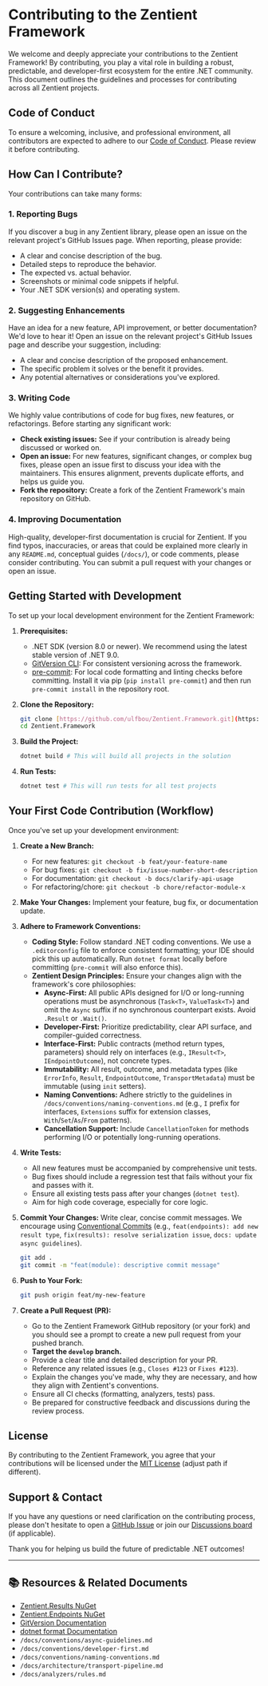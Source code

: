 # Contributing to the Zentient Framework

We welcome and deeply appreciate your contributions to the Zentient Framework! By contributing, you play a vital role in building a robust, predictable, and developer-first ecosystem for the entire .NET community. This document outlines the guidelines and processes for contributing across all Zentient projects.

## Code of Conduct

To ensure a welcoming, inclusive, and professional environment, all contributors are expected to adhere to our [Code of Conduct](CODE_OF_CONDUCT.md). Please review it before contributing.

## How Can I Contribute?

Your contributions can take many forms:

### 1. Reporting Bugs

If you discover a bug in any Zentient library, please open an issue on the relevant project's GitHub Issues page.
When reporting, please provide:
* A clear and concise description of the bug.
* Detailed steps to reproduce the behavior.
* The expected vs. actual behavior.
* Screenshots or minimal code snippets if helpful.
* Your .NET SDK version(s) and operating system.

### 2. Suggesting Enhancements

Have an idea for a new feature, API improvement, or better documentation? We'd love to hear it!
Open an issue on the relevant project's GitHub Issues page and describe your suggestion, including:
* A clear and concise description of the proposed enhancement.
* The specific problem it solves or the benefit it provides.
* Any potential alternatives or considerations you've explored.

### 3. Writing Code

We highly value contributions of code for bug fixes, new features, or refactorings. Before starting any significant work:

* **Check existing issues:** See if your contribution is already being discussed or worked on.
* **Open an issue:** For new features, significant changes, or complex bug fixes, please open an issue first to discuss your idea with the maintainers. This ensures alignment, prevents duplicate efforts, and helps us guide you.
* **Fork the repository:** Create a fork of the Zentient Framework's main repository on GitHub.

### 4. Improving Documentation

High-quality, developer-first documentation is crucial for Zentient. If you find typos, inaccuracies, or areas that could be explained more clearly in any `README.md`, conceptual guides (`/docs/`), or code comments, please consider contributing. You can submit a pull request with your changes or open an issue.

## Getting Started with Development

To set up your local development environment for the Zentient Framework:

1.  **Prerequisites:**
    * .NET SDK (version 8.0 or newer). We recommend using the latest stable version of .NET 9.0.
    * [GitVersion CLI](https://gitversion.net/docs/): For consistent versioning across the framework.
    * [pre-commit](https://pre-commit.com/#installation): For local code formatting and linting checks before committing. Install it via pip (`pip install pre-commit`) and then run `pre-commit install` in the repository root.

2.  **Clone the Repository:**
    ```bash
    git clone [https://github.com/ulfbou/Zentient.Framework.git](https://github.com/ulfbou/Zentient.Framework.git) # Adjust if main repo name is different
    cd Zentient.Framework
    ```

3.  **Build the Project:**
    ```bash
    dotnet build # This will build all projects in the solution
    ```

4.  **Run Tests:**
    ```bash
    dotnet test # This will run tests for all test projects
    ```

## Your First Code Contribution (Workflow)

Once you've set up your development environment:

1.  **Create a New Branch:**
    * For new features: `git checkout -b feat/your-feature-name`
    * For bug fixes: `git checkout -b fix/issue-number-short-description`
    * For documentation: `git checkout -b docs/clarify-api-usage`
    * For refactoring/chore: `git checkout -b chore/refactor-module-x`

2.  **Make Your Changes:** Implement your feature, bug fix, or documentation update.

3.  **Adhere to Framework Conventions:**
    * **Coding Style:** Follow standard .NET coding conventions. We use a `.editorconfig` file to enforce consistent formatting; your IDE should pick this up automatically. Run `dotnet format` locally before committing (`pre-commit` will also enforce this).
    * **Zentient Design Principles:** Ensure your changes align with the framework's core philosophies:
        * **Async-First:** All public APIs designed for I/O or long-running operations must be asynchronous (`Task<T>`, `ValueTask<T>`) and omit the `Async` suffix if no synchronous counterpart exists. Avoid `.Result` or `.Wait()`.
        * **Developer-First:** Prioritize predictability, clear API surface, and compiler-guided correctness.
        * **Interface-First:** Public contracts (method return types, parameters) should rely on interfaces (e.g., `IResult<T>`, `IEndpointOutcome`), not concrete types.
        * **Immutability:** All result, outcome, and metadata types (like `ErrorInfo`, `Result`, `EndpointOutcome`, `TransportMetadata`) must be immutable (using `init` setters).
        * **Naming Conventions:** Adhere strictly to the guidelines in `/docs/conventions/naming-conventions.md` (e.g., `I` prefix for interfaces, `Extensions` suffix for extension classes, `With`/`Set`/`As`/`From` patterns).
        * **Cancellation Support:** Include `CancellationToken` for methods performing I/O or potentially long-running operations.

4.  **Write Tests:**
    * All new features must be accompanied by comprehensive unit tests.
    * Bug fixes should include a regression test that fails without your fix and passes with it.
    * Ensure all existing tests pass after your changes (`dotnet test`).
    * Aim for high code coverage, especially for core logic.

5.  **Commit Your Changes:**
    Write clear, concise commit messages. We encourage using [Conventional Commits](https://www.conventionalcommits.org/en/v1.0.0/) (e.g., `feat(endpoints): add new result type`, `fix(results): resolve serialization issue`, `docs: update async guidelines`).
    ```bash
    git add .
    git commit -m "feat(module): descriptive commit message"
    ```

6.  **Push to Your Fork:**
    ```bash
    git push origin feat/my-new-feature
    ```

7.  **Create a Pull Request (PR):**
    * Go to the Zentient Framework GitHub repository (or your fork) and you should see a prompt to create a new pull request from your pushed branch.
    * **Target the `develop` branch.**
    * Provide a clear title and detailed description for your PR.
    * Reference any related issues (e.g., `Closes #123` or `Fixes #123`).
    * Explain the changes you've made, why they are necessary, and how they align with Zentient's conventions.
    * Ensure all CI checks (formatting, analyzers, tests) pass.
    * Be prepared for constructive feedback and discussions during the review process.

## License

By contributing to the Zentient Framework, you agree that your contributions will be licensed under the [MIT License](https://github.com/ulfbou/Zentient.Framework/blob/main/LICENSE) (adjust path if different).

## Support & Contact

If you have any questions or need clarification on the contributing process, please don't hesitate to open a [GitHub Issue](https://github.com/ulfbou/Zentient.Framework/issues) or join our [Discussions board](https://github.com/ulfbou/Zentient.Framework/discussions) (if applicable).

Thank you for helping us build the future of predictable .NET outcomes!

---

## 📚 Resources & Related Documents

* [Zentient.Results NuGet](https://www.nuget.org/packages/Zentient.Results)
* [Zentient.Endpoints NuGet](https://www.nuget.org/packages/Zentient.Endpoints)
* [GitVersion Documentation](https://gitversion.net/docs/)
* [dotnet format Documentation](https://learn.microsoft.com/en-us/dotnet/core/tools/dotnet-format)
* `/docs/conventions/async-guidelines.md`
* `/docs/conventions/developer-first.md`
* `/docs/conventions/naming-conventions.md`
* `/docs/architecture/transport-pipeline.md`
* `/docs/analyzers/rules.md`
